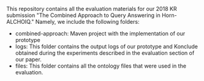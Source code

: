 This repository contains all the evaluation materials for our 2018 KR submission "The Combined Approach to Query Answering in Horn-ALCHOIQ." Namely, we include the following folders:

 - combined-approach: Maven project with the implementation of our prototype
 - logs: This folder contains the output logs of our prototype and Konclude obtained during the experiments described in the evaluation section of our paper.
 - files: This folder contains all the ontology files that were used in the evaluation.
